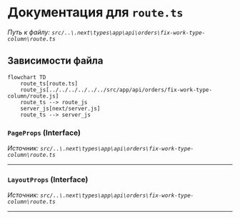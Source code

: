 # Документация для `route.ts`

*Путь к файлу: `src/..\.next\types\app\api\orders\fix-work-type-column\route.ts`*

## Зависимости файла

```mermaid
flowchart TD
    route_ts[route.ts]
    route_js[../../../../../../src/app/api/orders/fix-work-type-column/route.js]
    route_ts --> route_js
    server_js[next/server.js]
    route_ts --> server_js
```

### `PageProps` (Interface)

*Источник: `src/..\.next\types\app\api\orders\fix-work-type-column\route.ts`*

---
### `LayoutProps` (Interface)

*Источник: `src/..\.next\types\app\api\orders\fix-work-type-column\route.ts`*

---
